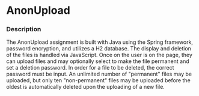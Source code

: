 # AnonUpload

### Description

The AnonUpload assignment is built with Java using the Spring framework, password encryption, and utilizes a H2 database. The 
display and deletion of the files is handled via JavaScript. Once on the user is on the page, they can upload files and may 
optionally select to make the file permanent and set a deletion password. In order for a file to be deleted, the correct 
password must be input. An unlimited number of "permanent" files may be uploaded, but only ten "non-permanent" files may be 
uploaded before the oldest is automatically deleted upon the uploading of a new file.
